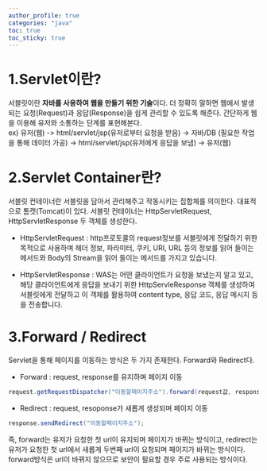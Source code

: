 ```yaml
---
author_profile: true
categories: "java"
toc: true
toc_sticky: true
---
```


# 1.Servlet이란?
서블릿이란 **자바를 사용하여 웹을 만들기 위한 기술**이다. 더 정확히 말하면 웹에서 발생되는 요청(Request)과 응답(Response)을 쉽게 관리할 수 있도록 해준다. 간단하게 웹을 이용해 유저와 소통하는 단계를 표현해본다.          
ex) 유저(웹) -> html/servlet/jsp(유저로부터 요청을 받음) -> 자바/DB (필요한 작업을 통해 데이터 가공) -> html/servlet/jsp(유저에게 응답을 보냄) -> 유저(웹)          

# 2.Servlet Container란?
서블릿 컨테이너란 서블릿을 담아서 관리해주고 작동시키는 집합체를 의미한다. 대표적으로 톰캣(Tomcat)이 있다. 서블릿 컨테이너는 HttpServletRequest, HttpServletResponse 두 객체를 생성한다.         

- HttpServletRequest : 
http프로토콜의 request정보를 서블릿에게 전달하기 위한 목적으로 사용하며 헤더 정보, 파라미터, 쿠키, URI, URL 등의 정보를 읽어 들이는 메서드와 Body의 Stream을 읽어 들이는 메서드를 가지고 있습니다.

- HttpServletResponse : 
WAS는 어떤 클라이언트가 요청을 보냈는지 알고 있고, 해당 클라이언트에게 응답을 보내기 위한 HttpServleResponse 객체를 생성하여 서블릿에게 전달하고 이 객체를 활용하여 content type, 응답 코드, 응답 메시지 등을 전송합니다.

# 3.Forward / Redirect
Servlet을 통해 페이지를 이동하는 방식은 두 가지 존재한다. Forward와 Redirect다.            

- Forward : request, response를 유지하며 페이지 이동        

```java
request.getRequestDispatcher("이동할페이지주소").forward(request값, response값);
```

- Redirect : request, resoponse가 새롭게 생성되며 페이지 이동     

```java
response.sendRedirect("이동할페이지주소");
```


즉, forward는 유저가 요청한 첫 url이 유지되며 페이지가 바뀌는 방식이고, redirect는 유저가 요청한 첫 url에서 새롭게 두번째 url이 요청되며 페이지가 바뀌는 방식이다. forward방식은 url이 바뀌지 않으므로 보안이 필요할 경우 주로 사용되는 방식이다.